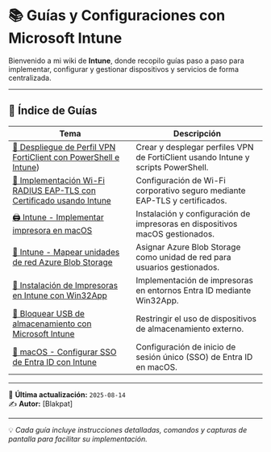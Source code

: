 # 📚 Guías y Configuraciones con Microsoft Intune

Bienvenido a mi wiki de **Intune**, donde recopilo guías paso a paso para implementar, configurar y gestionar dispositivos y servicios de forma centralizada.

---

## 📑 Índice de Guías

| Tema | Descripción |
|------|-------------|
| [📡 Despliegue de Perfil VPN FortiClient con PowerShell e Intune](https://github.com/blakpat/Intune/wiki/Despliegue-de-Perfil-VPN-Forticlient-con-PowerShell-e-Intune)) | Crear y desplegar perfiles VPN de FortiClient usando Intune y scripts PowerShell. |
| [📶 Implementación Wi-Fi RADIUS EAP-TLS con Certificado usando Intune](https://github.com/blakpat/Intune/wiki/Implementaci%C3%B3n-Wi%E2%80%90Fi-RADIUS-EAP%E2%80%90TLS-con-Certificado-usando-Intune) | Configuración de Wi-Fi corporativo seguro mediante EAP-TLS y certificados. |
| [🖨 Intune - Implementar impresora en macOS](https://github.com/blakpat/Intune/wiki/Intune-%E2%80%90-implementar-impresora-en-macOS-con-Intune) | Instalación y configuración de impresoras en dispositivos macOS gestionados. |
| [📂 Intune - Mapear unidades de red Azure Blob Storage](https://github.com/blakpat/Intune/wiki/%F0%9F%93%81-Intune-%E2%80%90-Mapear-unidades-de-red-Azure-Blob-Storage) | Asignar Azure Blob Storage como unidad de red para usuarios gestionados. |
| [📄 Instalación de Impresoras en Intune con Win32App](https://github.com/blakpat/Intune/wiki/%F0%9F%93%84-Instalaci%C3%B3n-de-Impresoras-en-Intune-con-Win32App-en-entornos-entra-ID) | Implementación de impresoras en entornos Entra ID mediante Win32App. |
| [🔐 Bloquear USB de almacenamiento con Microsoft Intune](https://github.com/blakpat/Intune/wiki/%F0%9F%94%90Bloquear-USB-de-Almacenamiento-con-Microsoft-Intune) | Restringir el uso de dispositivos de almacenamiento externo. |
| [🔑 macOS - Configurar SSO de Entra ID con Intune](https://github.com/blakpat/Intune/wiki/%F0%9F%94%91MACOS-%E2%80%90-Configurar-la-sincronizaci%C3%B3n-de-contrase%C3%B1as-SSO-de-la-plataforma-Entra-ID-con-Intune) | Configuración de inicio de sesión único (SSO) de Entra ID en macOS. |

---

📅 **Última actualización:** `2025-08-14`  
✍️ **Autor:** [Blakpat]  

---
💡 *Cada guía incluye instrucciones detalladas, comandos y capturas de pantalla para facilitar su implementación.*
